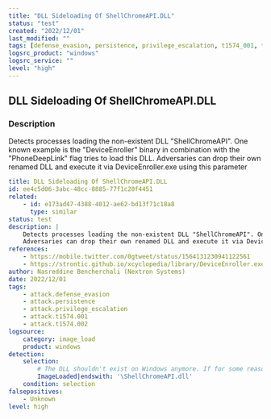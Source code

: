 ```yaml
---
title: "DLL Sideloading Of ShellChromeAPI.DLL"
status: "test"
created: "2022/12/01"
last_modified: ""
tags: [defense_evasion, persistence, privilege_escalation, t1574_001, t1574_002, detection_rule]
logsrc_product: "windows"
logsrc_service: ""
level: "high"
---
```


## DLL Sideloading Of ShellChromeAPI.DLL

### Description

Detects processes loading the non-existent DLL "ShellChromeAPI". One known example is the "DeviceEnroller" binary in combination with the "PhoneDeepLink" flag tries to load this DLL.
Adversaries can drop their own renamed DLL and execute it via DeviceEnroller.exe using this parameter


```yml
title: DLL Sideloading Of ShellChromeAPI.DLL
id: ee4c5d06-3abc-48cc-8885-77f1c20f4451
related:
    - id: e173ad47-4388-4012-ae62-bd13f71c18a8
      type: similar
status: test
description: |
    Detects processes loading the non-existent DLL "ShellChromeAPI". One known example is the "DeviceEnroller" binary in combination with the "PhoneDeepLink" flag tries to load this DLL.
    Adversaries can drop their own renamed DLL and execute it via DeviceEnroller.exe using this parameter
references:
    - https://mobile.twitter.com/0gtweet/status/1564131230941122561
    - https://strontic.github.io/xcyclopedia/library/DeviceEnroller.exe-24BEF0D6B0ECED36BB41831759FDE18D.html
author: Nasreddine Bencherchali (Nextron Systems)
date: 2022/12/01
tags:
    - attack.defense_evasion
    - attack.persistence
    - attack.privilege_escalation
    - attack.t1574.001
    - attack.t1574.002
logsource:
    category: image_load
    product: windows
detection:
    selection:
        # The DLL shouldn't exist on Windows anymore. If for some reason you still have it. You could filter out legitimate calls
        ImageLoaded|endswith: '\ShellChromeAPI.dll'
    condition: selection
falsepositives:
    - Unknown
level: high

```
